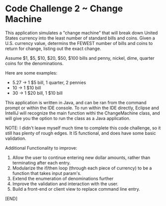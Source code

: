 Code Challenge 2 ~ Change Machine
============================

This application simulates a "change machine" that will break down United States currency into the least number of standard bills and coins.  Given a U.S. currency value, determins the FEWEST number of bills and coins to return for change, listing out the exact change.

 Assume $1, $5, $10, $20, $50, $100 bills and penny, nickel, dime, quarter coins for the denominations.

 Here are some examples:
 * 5.27 -> 1 $5 bill, 1 quarter, 2 pennies
 * 10 -> 1 $10 bill
 * 30 -> 1 $20 bill, 1 $10 bill

This application is written in Java, and can be ran from the command prompt or within the IDE console.  To run within the IDE directly, Eclipse and IntelliJ will recognize the main function withi the ChangeMachine class, and will give you the option to run the class as a Java application.

NOTE: I didn't leave myself much time to complete this code challenge, so it still has plenty of rough edges.  It IS functional, and does have some basic validation.  

Additional Functionality to improve:
   1. Allow the user to continue entering new dollar amounts, rather than terminating after each entry.
   2. Modularize the if/then loop (through each piece of currency) to be a function that takes input param's.
   3. Extend the enumeration of denominations further
   4. Improve the validation and interaction with the user.
   5. Build a front-end or client view to replace command line entry.
   
[END]
